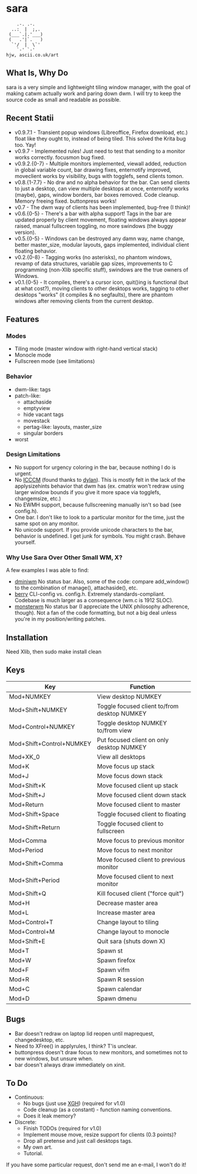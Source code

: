 sara
=====

        .-. .-.
      ..:  |  ;,.
     (___`.|.'___)
     (   .'|`.   )
      `'/  |  \`'
        `-' `-'                                                                    hjw, ascii.co.uk/art 
What Is, Why Do
-------
sara is a very simple and lightweight tiling window manager, with the goal of making catwm actually work and paring down dwm. I will try to keep the source code as small and readable as possible.

Recent Statii
------
 * v0.9.7.1	- Transient popup windows (Libreoffice, Firefox download, etc.) float like they ought to, instead of being tiled. This solved the Krita bug too. Yay!
 * v0.9.7	- Implemented rules! Just need to test that sending to a monitor works correctly. focusmon bug fixed.
 * v0.9.2.{0-7} - Multiple monitors implemented, viewall added, reduction in global variable count, bar drawing fixes, enternotify improved, moveclient works by visibility, bugs with togglefs, send clients tomon.
 * v0.8.{1-7.7} - No drw and no alpha behavior for the bar. Can send clients to just a desktop, can view multiple desktops at once, enternotify works (maybe), gaps, window borders, bar boxes removed. Code cleanup. Memory freeing fixed. buttonpress works!
 * v0.7		- The dwm way of clients has been implemented, bug-free (I think)!
 * v0.6.{0-5}	- There's a bar with alpha support! Tags in the bar are updated properly by client movement, floating windows always appear raised, manual fullscreen toggling, no more swindows (the buggy version).
 * v0.5.{0-5}	- Windows can be destroyed any damn way, name change, better master_size, modular layouts, gaps implemented, individual client floating behavior.
 * v0.2.{0-8}	- Tagging works (no asterisks), no phantom windows, revamp of data structures, variable gap sizes, improvements to C programming (non-Xlib specific stuff), swindows are the true owners of Windows.
 * v0.1.{0-5}	- It compiles, there's a cursor icon, quit()ing is functional (but at what cost?), moving clients to other desktops works, tagging to other desktops "works" (it compiles & no segfaults), there are phantom windows after removing clients from the current desktop.

Features
-----

### Modes

* Tiling mode (master window with right-hand vertical stack)
* Monocle mode
* Fullscreen mode (see limitations)

### Behavior

* dwm-like: tags
* patch-like:
	* attachaside
	* emptyview
	* hide vacant tags
	* movestack
	* pertag-like: layouts, master_size
	* singular borders
* worst

### Design Limitations

* No support for urgency coloring in the bar, because nothing I do is urgent.
* No [ICCCM](https://web.archive.org/web/20190617214524/https://raw.githubusercontent.com/kfish/xsel/1a1c5edf0dc129055f7764c666da2dd468df6016/rant.txt) (found thanks to [dylan](https://github.com/dylanaraps/sowm)). This is mostly felt in the lack of the applysizehints behavior that dwm has (ex. cmatrix won't redraw using larger window bounds if you give it more space via togglefs, changemsize, etc.)
* No EWMH support, because fullscreening manually isn't so bad (see config.h).
* One bar. I don't like to look to a particular monitor for the time, just the same spot on any monitor.
* No unicode support. If you provide unicode characters to the bar, behavior is undefined. I get junk for symbols. You might crash. Behave yourself.

### Why Use Sara Over Other Small WM, X?

A few examples I was able to find:

* [dminiwm](https://github.com/moetunes/dminiwm) No status bar. Also, some of the code: compare add\_window() to the combination of manage(), attachaside(), etc.
* [berry](https://github.com/JLErvin/berry) CLI-config vs. config.h. Extremely standards-compliant. Codebase is much larger as a consequence (wm.c is 1912 SLOC).
* [monsterwm](https://github.com/c00kiemon5ter/monsterwm) No status bar (I appreciate the UNIX philosophy adherence, though). Not a fan of the code formatting, but not a big deal unless you're in my position/writing patches.

Installation
------------
Need Xlib, then sudo make install clean

Keys
------------

| Key				| Function 						|
| -----------------------------	| -----------------------------------------------------	|
| Mod+NUMKEY			| View desktop NUMKEY					|
| Mod+Shift+NUMKEY		| Toggle focused client to/from desktop NUMKEY		|
| Mod+Control+NUMKEY		| Toggle desktop NUMKEY to/from view			|
| Mod+Shift+Control+NUMKEY	| Put focused client on only desktop NUMKEY		|
| Mod+XK\_0			| View all desktops					|
| Mod+K				| Move focus up stack					|
| Mod+J				| Move focus down stack					|
| Mod+Shift+K			| Move focused client up stack				|
| Mod+Shift+J			| Move focused client down stack			|
| Mod+Return			| Move focused client to master				|
| Mod+Shift+Space		| Toggle focused client to floating			|
| Mod+Shift+Return		| Toggle focused client to fullscreen			|
| Mod+Comma			| Move focus to previous monitor			|
| Mod+Period			| Move focus to next monitor				|
| Mod+Shift+Comma		| Move focused client to previous monitor		|
| Mod+Shift+Period		| Move focused client to next monitor			|
| Mod+Shift+Q			| Kill focused client ("force quit")			|
| Mod+H				| Decrease master area					|
| Mod+L				| Increase master area					|
| Mod+Control+T			| Change layout to tiling				|
| Mod+Control+M			| Change layout to monocle				|
| Mod+Shift+E			| Quit sara (shuts down X)				|
| Mod+T				| Spawn st						|
| Mod+W				| Spawn firefox						|
| Mod+F				| Spawn vifm						|
| Mod+R				| Spawn R session					|
| Mod+C				| Spawn calendar					|
| Mod+D				| Spawn dmenu						|

Bugs
----
 * Bar doesn't redraw on laptop lid reopen until maprequest, changedesktop, etc.
 * Need to XFree() in applyrules, I think? T'is unclear.
 * buttonpress doesn't draw focus to new monitors, and sometimes not to new windows, but unsure when.
 * bar doesn't always draw immediately on xinit.

To Do
----
 * Continuous:
   * No bugs (just use [XGH](https://gist.github.com/banaslee/4147370)) (required for v1.0)
   * Code cleanup (as a constant) - function naming conventions.
   * Does it leak memory?
 * Discrete:
   * Finish TODOs (required for v1.0)
   * Implement mouse move, resize support for clients (0.3 points)?
   * Drop all pretense and just call desktops tags.
   * My own art.
   * Tutorial.

If you have some particular request, don't send me an e-mail, I won't do it!
